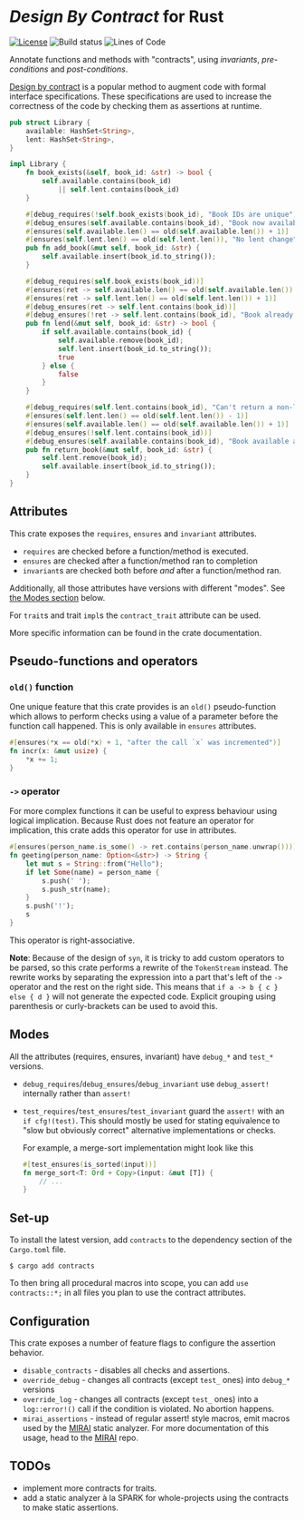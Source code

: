 # _Design By Contract_ for Rust

[![License][license]][LICENSE] ![Build status][build] ![Lines of Code][loc]

[license]: https://img.shields.io/badge/license-MPL%202.0-blue.svg
[build]: https://gitlab.com/karroffel/contracts/badges/master/pipeline.svg
[loc]: https://tokei.rs/b1/gitlab/karroffel/contracts?category=code

Annotate functions and methods with "contracts", using _invariants_, _pre-conditions_ and _post-conditions_.

[Design by contract][dbc] is a popular method to augment code with formal interface specifications. These specifications are used to increase the correctness of the code by checking them as assertions at runtime.

[dbc]: https://en.wikipedia.org/wiki/Design_by_contract

```rust
pub struct Library {
    available: HashSet<String>,
    lent: HashSet<String>,
}

impl Library {
    fn book_exists(&self, book_id: &str) -> bool {
        self.available.contains(book_id)
            || self.lent.contains(book_id)
    }

    #[debug_requires(!self.book_exists(book_id), "Book IDs are unique")]
    #[debug_ensures(self.available.contains(book_id), "Book now available")]
    #[ensures(self.available.len() == old(self.available.len()) + 1)]
    #[ensures(self.lent.len() == old(self.lent.len()), "No lent change")]
    pub fn add_book(&mut self, book_id: &str) {
        self.available.insert(book_id.to_string());
    }

    #[debug_requires(self.book_exists(book_id))]
    #[ensures(ret -> self.available.len() == old(self.available.len()) - 1)]
    #[ensures(ret -> self.lent.len() == old(self.lent.len()) + 1)]
    #[debug_ensures(ret -> self.lent.contains(book_id))]
    #[debug_ensures(!ret -> self.lent.contains(book_id), "Book already lent")]
    pub fn lend(&mut self, book_id: &str) -> bool {
        if self.available.contains(book_id) {
            self.available.remove(book_id);
            self.lent.insert(book_id.to_string());
            true
        } else {
            false
        }
    }

    #[debug_requires(self.lent.contains(book_id), "Can't return a non-lent book")]
    #[ensures(self.lent.len() == old(self.lent.len()) - 1)]
    #[ensures(self.available.len() == old(self.available.len()) + 1)]
    #[debug_ensures(!self.lent.contains(book_id))]
    #[debug_ensures(self.available.contains(book_id), "Book available again")]
    pub fn return_book(&mut self, book_id: &str) {
        self.lent.remove(book_id);
        self.available.insert(book_id.to_string());
    }
}
```

## Attributes

This crate exposes the `requires`, `ensures` and `invariant` attributes.

- `requires` are checked before a function/method is executed.
- `ensures` are checked after a function/method ran to completion
- `invariant`s are checked both before _and_ after a function/method ran.

Additionally, all those attributes have versions with different "modes". See [the Modes section](#Modes) below.

For `trait`s and trait `impl`s the `contract_trait` attribute can be used.

More specific information can be found in the crate documentation.

## Pseudo-functions and operators

### `old()` function

One unique feature that this crate provides is an `old()` pseudo-function which allows to perform checks using a value of a parameter before the function call happened. This is only available in `ensures` attributes.

```rust
#[ensures(*x == old(*x) + 1, "after the call `x` was incremented")]
fn incr(x: &mut usize) {
    *x += 1;
}
```

### `->` operator

For more complex functions it can be useful to express behaviour using logical implication. Because Rust does not feature an operator for implication, this crate adds this operator for use in attributes.

```rust
#[ensures(person_name.is_some() -> ret.contains(person_name.unwrap()))]
fn geeting(person_name: Option<&str>) -> String {
    let mut s = String::from("Hello");
    if let Some(name) = person_name {
        s.push(' ');
        s.push_str(name);
    }
    s.push('!');
    s
}
```

This operator is right-associative.

**Note**: Because of the design of `syn`, it is tricky to add custom operators to be parsed, so this crate performs a rewrite of the `TokenStream` instead. The rewrite works by separating the expression into a part that's left of the `->` operator and the rest on the right side. This means that `if a -> b { c } else { d }` will not generate the expected code. Explicit grouping using parenthesis or curly-brackets can be used to avoid this.

## Modes

All the attributes (requires, ensures, invariant) have `debug_*` and `test_*` versions.

- `debug_requires`/`debug_ensures`/`debug_invariant` use `debug_assert!` internally rather than `assert!`
- `test_requires`/`test_ensures`/`test_invariant` guard the `assert!` with an `if cfg!(test)`. This should mostly be used for stating equivalence to "slow but obviously correct" alternative implementations or checks.

  For example, a merge-sort implementation might look like this

  ```rust
  #[test_ensures(is_sorted(input))]
  fn merge_sort<T: Ord + Copy>(input: &mut [T]) {
      // ...
  }
  ```

## Set-up

To install the latest version, add `contracts` to the dependency section of the `Cargo.toml` file.

```shell
$ cargo add contracts
```

To then bring all procedural macros into scope, you can add `use contracts::*;` in all files you plan to use the contract attributes.

## Configuration

This crate exposes a number of feature flags to configure the assertion behavior.

- `disable_contracts` - disables all checks and assertions.
- `override_debug` - changes all contracts (except `test_` ones) into `debug_*` versions
- `override_log` - changes all contracts (except `test_` ones) into a `log::error!()` call if the condition is violated. No abortion happens.
- `mirai_assertions` - instead of regular assert! style macros, emit macros used by the [MIRAI] static analyzer. For more documentation of this usage, head to the [MIRAI] repo.

[MIRAI]: https://github.com/endorlabs/MIRAI

## TODOs

- implement more contracts for traits.
- add a static analyzer à la SPARK for whole-projects using the contracts to make static assertions.
